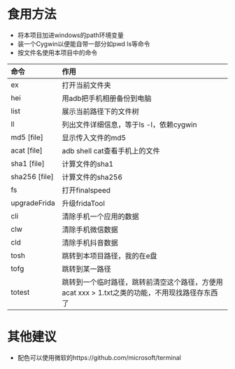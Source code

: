 # 食用方法
- 将本项目加进windows的path环境变量
- 装一个Cygwin以便能自带一部分如pwd ls等命令
- 按文件名使用本项目中的命令<br>

命令       | 作用
:------------------| :------------------
ex | 打开当前文件夹
hei| 用adb把手机相册备份到电脑
list | 展示当前路径下的文件树
ll | 列出文件详细信息，等于ls -l，依赖cygwin
md5 [file]| 显示传入文件的md5
acat [file]| adb shell cat查看手机上的文件
sha1 [file]| 计算文件的sha1
sha256 [file]| 计算文件的sha256
fs | 打开finalspeed
upgradeFrida | 升级fridaTool
cli | 清除手机一个应用的数据
clw | 清除手机微信数据
cld | 清除手机抖音数据
tosh | 跳转到本项目路径，我的在e盘
tofg | 跳转到某一路径
totest | 跳转到一个临时路径，跳转前清空这个路径，方便用acat xxx > 1.txt之类的功能，不用现找路径存东西了

# 其他建议
- 配色可以使用微软的https://github.com/microsoft/terminal
